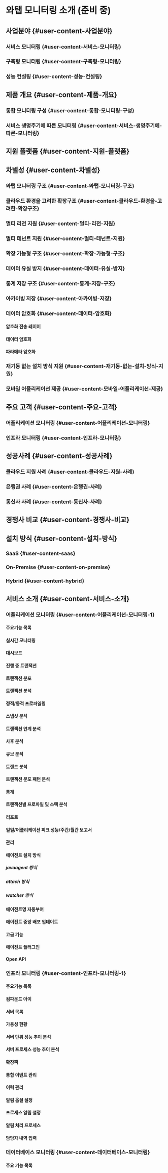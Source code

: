 # 와탭 모니터링 소개 \(준비 중\)

## 사업분야 {#user-content-사업분야}

### 서비스 모니터링 {#user-content-서비스-모니터링}

### 구축형 모니터링 {#user-content-구축형-모니터링}

### 성능 컨설팅 {#user-content-성능-컨설팅}

## 제품 개요 {#user-content-제품-개요}

### 통합 모니터링 구성 {#user-content-통합-모니터링-구성}

### 서비스 생명주기에 따른 모니터링 {#user-content-서비스-생명주기에-따른-모니터링}

## 지원 플랫폼 {#user-content-지원-플랫폼}

## 차별성 {#user-content-차별성}

### 와탭 모니터링 구조 {#user-content-와탭-모니터링-구조}

### 클라우드 환경을 고려한 확장구조 {#user-content-클라우드-환경을-고려한-확장구조}

### 멀티 리전 지원 {#user-content-멀티-리전-지원}

### 멀티 테넌트 지원 {#user-content-멀티-테넌트-지원}

### 확장 가능형 구조 {#user-content-확장-가능형-구조}

### 데이터 유실 방지 {#user-content-데이터-유실-방지}

### 통계 저장 구조 {#user-content-통계-저장-구조}

### 아카이빙 저장 {#user-content-아카이빙-저장}

### 데이터 암호화 {#user-content-데이터-암호화}

#### 암호화 전송 레이어

#### 데이터 암호화

#### 파라메타 암호화

### 재기동 없는 설치 방식 지원 {#user-content-재기동-없는-설치-방식-지원}

### 모바일 어플리케이션 제공 {#user-content-모바일-어플리케이션-제공}

## 주요 고객 {#user-content-주요-고객}

### 어플리케이션 모니터링 {#user-content-어플리케이션-모니터링}

### 인프라 모니터링 {#user-content-인프라-모니터링}

## 성공사례 {#user-content-성공사례}

### 클라우드 지원 사례 {#user-content-클라우드-지원-사례}

### 은행권 사례 {#user-content-은행권-사례}

### 통신사 사례 {#user-content-통신사-사례}

## 경쟁사 비교 {#user-content-경쟁사-비교}

## 설치 방식 {#user-content-설치-방식}

### SaaS {#user-content-saas}

### On-Premise {#user-content-on-premise}

### Hybrid {#user-content-hybrid}

## 서비스 소개 {#user-content-서비스-소개}

### 어플리케이션 모니터링 {#user-content-어플리케이션-모니터링-1}

#### 주요기능 목록

#### 실시간 모니터링

#### 대시보드

#### 진행 중 트랜잭션

#### 트랜잭션 분포

#### 트랜잭션 분석

#### 정적/동적 프로파일링

#### 스냅샷 분석

#### 트랜잭션 연계 분석

#### 사후 분석

#### 큐브 분석

#### 트렌드 분석

#### 트랜잭션 분포 패턴 분석

#### 통계

#### 트랜잭션별 프로파일 및 스택 분석

#### 리포트

#### 일일/어플리케이션 피크 성능/주간/월간 보고서

#### 관리

#### 에이전트 설치 방식

##### javaagent 방식

##### attach 방식

##### watcher 방식

#### 에이전트명 자동부여

#### 에이전트 중앙 배포 업데이트

#### 고급 기능

#### 에이전트 플러그인

#### Open API

### 인프라 모니터링 {#user-content-인프라-모니터링-1}

#### 주요기능 목록

#### 컴파운드 아이

#### 서버 목록

#### 가용성 현황

#### 서버 단위 성능 추이 분석

#### 서버 프로세스 성능 추이 분석

#### 확장팩

#### 통합 이벤트 관리

#### 이력 관리

#### 알림 옵셜 설정

#### 프로세스 알림 설정

#### 알림 처리 프로세스

#### 담당자 내역 입력

### 데이터베이스 모니터링 {#user-content-데이터베이스-모니터링}

#### 주요 기능 목록
